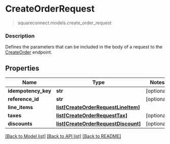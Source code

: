 # CreateOrderRequest
> squareconnect.models.create_order_request

### Description

Defines the parameters that can be included in the body of a request to the [CreateOrder](#endpoint-createorder) endpoint.

## Properties
Name | Type | Notes
------------ | ------------- | -------------
**idempotency_key** | **str** | [optional] 
**reference_id** | **str** | [optional] 
**line_items** | [**list[CreateOrderRequestLineItem]**](CreateOrderRequestLineItem.md) | 
**taxes** | [**list[CreateOrderRequestTax]**](CreateOrderRequestTax.md) | [optional] 
**discounts** | [**list[CreateOrderRequestDiscount]**](CreateOrderRequestDiscount.md) | [optional] 

[[Back to Model list]](../README.md#documentation-for-models) [[Back to API list]](../README.md#documentation-for-api-endpoints) [[Back to README]](../README.md)


